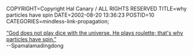 COPYRIGHT=Copyright Hal Canary / ALL RIGHTS RESERVED
TITLE=why particles have spin
DATE=2002-08-20 13:36:23
POSTID=10
CATEGORIES=mindless-link-propagation;

[“God does not play dice with the universe. He plays roulette; that's why particles have spin.”](http://neilgaming.no-ip.com/stuff/quotes.txt)  
\--Spamalamadingdong
